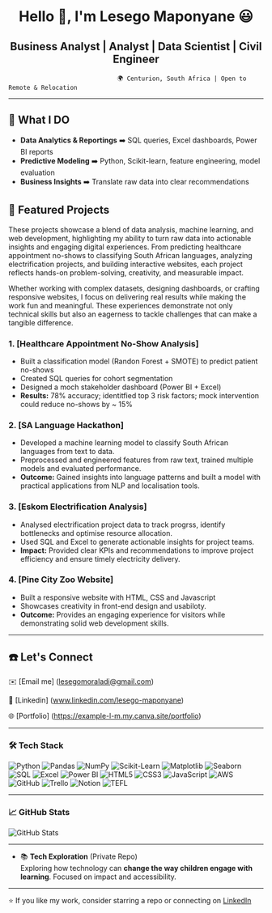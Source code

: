 <h1 align="center">Hello 👋, I'm Lesego Maponyane 😃 </h1>

<h2 align="center">Business Analyst | Analyst | Data Scientist | Civil Engineer </h2>
  
                                  🌍 Centurion, South Africa | Open to Remote & Relocation 
---

 ## 💎  What I DO
 - **Data Analytics & Reportings**  ➡️  SQL queries, Excel dashboards, Power BI reports
 - **Predictive Modeling**  ➡️  Python, Scikit-learn, feature engineering, model evaluation
 - **Business Insights**  ➡️  Translate raw data into clear recommendations
   
  
## 📌 Featured Projects 

These projects showcase a blend of data analysis, machine learning, and web development, highlighting my ability to turn raw data into actionable insights and engaging digital experiences. From predicting healthcare appointment no-shows to classifying South African languages, analyzing electrification projects, and building interactive websites, each project reflects hands-on problem-solving, creativity, and measurable impact.

Whether working with complex datasets, designing dashboards, or crafting responsive websites, I focus on delivering real results while making the work fun and meaningful. These experiences demonstrate not only technical skills but also an eagerness to tackle challenges that can make a tangible difference.

  ### 1. [Healthcare Appointment No-Show Analysis]
  - Built a classification model (Randon Forest + SMOTE) to predict patient no-shows
  - Created SQL queries for cohort segmentation
  - Designed a moch stakeholder dashboard (Power BI + Excel)
  - **Results:**  78% accuracy; identitfied top 3 risk factors; mock intervention could reduce no-shows by ~ 15%

  ### 2. [SA Language Hackathon]
  - Developed a machine learning model to classify South African languages from text to data. 
  - Preprocessed and engineered features from raw text, trained multiple models and evaluated performance.
  - **Outcome:**  Gained insights into language patterns and built a model with practical applications from NLP and localisation tools.
 
  ### 3. [Eskom Electrification Analysis]
  - Analysed electrification project data to track progrss, identify bottlenecks and optimise resource allocation. 
  - Used SQL and Excel to generate actionable insights for project teams.
  - **Impact:** Provided clear KPIs and recommendations to improve project efficiency and ensure timely electricity delivery. 
 
  ### 4. [Pine City Zoo Website]
  - Built a responsive website with HTML, CSS and Javascript
  - Showcases creativity in front-end design and usabiloty.
  - **Outcome:** Provides an engaging experience for visitors while demonstrating solid web development skills. 

---
    

 

## ☎️ Let's Connect
✉️  [Email me] (lesegomoraladi@gmail.com)

🔗 [Linkedin] (www.linkedin.com/lesego-maponyane)

🌐 [Portfolio] (https://example-l-m.my.canva.site/portfolio)

---

### 🛠️ Tech Stack

![Python](https://img.shields.io/badge/Python-3776AB?style=for-the-badge&logo=python&logoColor=white)
![Pandas](https://img.shields.io/badge/Pandas-150458?style=for-the-badge&logo=pandas&logoColor=white)
![NumPy](https://img.shields.io/badge/NumPy-013243?style=for-the-badge&logo=numpy&logoColor=white)
![Scikit-Learn](https://img.shields.io/badge/Scikit--Learn-F7931E?style=for-the-badge&logo=scikit-learn&logoColor=white)
![Matplotlib](https://img.shields.io/badge/Matplotlib-11557C?style=for-the-badge&logo=plotly&logoColor=white)
![Seaborn](https://img.shields.io/badge/Seaborn-3776AB?style=for-the-badge&logoColor=white)
![SQL](https://img.shields.io/badge/SQL-4479A1?style=for-the-badge&logo=postgresql&logoColor=white)
![Excel](https://img.shields.io/badge/Excel-217346?style=for-the-badge&logo=microsoft-excel&logoColor=white)
![Power BI](https://img.shields.io/badge/Power%20BI-F2C811?style=for-the-badge&logo=powerbi&logoColor=black)
![HTML5](https://img.shields.io/badge/HTML5-E34F26?style=for-the-badge&logo=html5&logoColor=white)
![CSS3](https://img.shields.io/badge/CSS3-1572B6?style=for-the-badge&logo=css3&logoColor=white)
![JavaScript](https://img.shields.io/badge/JavaScript-F7DF1E?style=for-the-badge&logo=javascript&logoColor=black)
![AWS](https://img.shields.io/badge/AWS-232F3E?style=for-the-badge&logo=amazon-aws&logoColor=white)
![GitHub](https://img.shields.io/badge/GitHub-181717?style=for-the-badge&logo=github&logoColor=white)
![Trello](https://img.shields.io/badge/Trello-0052CC?style=for-the-badge&logo=trello&logoColor=white)
![Notion](https://img.shields.io/badge/Notion-000000?style=for-the-badge&logo=notion&logoColor=white)
![TEFL](https://img.shields.io/badge/TEFL-FF6F61?style=for-the-badge&logo=bookstack&logoColor=white)


---

### 📈 GitHub Stats

![GitHub Stats](https://github-readme-stats.vercel.app/api?username=lesego-maponyane&show_icons=true&theme=synthwave&hide=issues&count_private=true)


---


- 📚 **Tech Exploration** (Private Repo)  
  Exploring how technology can **change the way children engage with learning**. Focused on impact and accessibility.
---

⭐ If you like my work, consider starring a repo or connecting on [LinkedIn](https://www.linkedin.com/in/lesego-maponyane)


